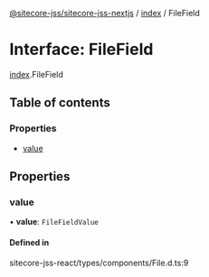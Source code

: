 [@sitecore-jss/sitecore-jss-nextjs](../README.md) / [index](../modules/index.md) / FileField

# Interface: FileField

[index](../modules/index.md).FileField

## Table of contents

### Properties

- [value](index.FileField.md#value)

## Properties

### value

• **value**: `FileFieldValue`

#### Defined in

sitecore-jss-react/types/components/File.d.ts:9
